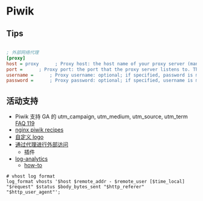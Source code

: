 # Piwik

## Tips

```ini

; 外部网络代理
[proxy]
host = proxy      ; Proxy host: the host name of your proxy server (mandatory)
port =      ; Proxy port: the port that the proxy server listens to. There is no standard default, but 80, 1080, 3128, and 8080 are popular
username =      ; Proxy username: optional; if specified, password is mandatory
password =      ; Proxy password: optional; if specified, username is mandatory
```

## 活动支持

* Piwik 支持 GA 的 utm_campaign, utm_medium, utm_source, utm_term [FAQ 119](http://piwik.org/faq/general/faq_119/#faq_119)
* [nginx piwik recipes](https://www.nginx.com/resources/wiki/start/topics/recipes/piwik/)
* [自定义 logo](https://github.com/piwik/piwik/issues/3318)
* [通过代理进行外部访问](http://piwik.org/faq/troubleshooting/#faq_121)
  * 插件
* [log-analytics](https://github.com/piwik/piwik-log-analytics)
  * [how-to](http://piwik.org/docs/log-analytics-tool-how-to/)


```nginx
# vhost log format
log_format vhosts '$host $remote_addr - $remote_user [$time_local] "$request" $status $body_bytes_sent "$http_referer" "$http_user_agent"';
```
